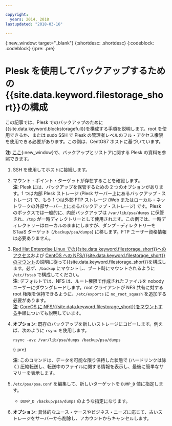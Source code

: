 ```yaml
---

copyright:
  years: 2014, 2018
lastupdated: "2018-03-16"

---
```

{:new_window: target="_blank"}
{:shortdesc: .shortdesc}
{:codeblock: .codeblock}
{:pre: .pre}
 
# Plesk を使用してバックアップするための{{site.data.keyword.filestorage_short}}の構成

この記事では、Plesk でのバックアップのために{{site.data.keyword.blockstoragefull}}を構成する手順を説明します。root を使用できるか、または sudo SSH で Plesk の管理者レベルのフル・アクセス権限を使用できる必要があります。この例は、CentOS7 ホストに基づいています。

**注**: [ここ](https://docs.plesk.com/en-US/12.5/administrator-guide/backing-up-and-restoration.59256/){:new_window}で、バックアップとリストアに関する Plesk の資料を参照できます。

1. SSH を使用してホストに接続します。

2. マウント・ポイント・ターゲットが存在することを確認します。<br />
   **注**: Plesk には、バックアップを保管するための 2 つのオプションがあります。1 つは内部 Plesk ストレージ (Plesk サーバー上にあるバックアップ・ストレージ) で、もう 1 つは外部 FTP ストレージ (Web またはローカル・ネットワークの外部サーバー上にあるバックアップ・ストレージ) です。Plesk のボックスでは一般的に、内部バックアップは `/var/lib/psa/dumps` に保管され、`/tmp` が一時ディレクトリーとして使用されます。この例では、一時ディレクトリーはローカルのままにしますが、ダンプ・ディレクトリーを STaaS ターゲット (`/backup/psa/dumps`) に移します。FTP ユーザー資格情報は必要ありません。
   
3. [Red Hat Enterprise Linux での{{site.data.keyword.filestorage_short}}へのアクセス](accessing-file-storage-linux.html)および [CentOS への NFS/{{site.data.keyword.filestorage_short}}のマウント](mounting-nsf-file-storage.html)の説明に従って{{site.data.keyword.filestorage_short}}を構成します。必ず、`/backup` にマウントし、ブート時にマウントされるように `/etc/fstab` で構成してください。<br />
   **注**: デフォルトでは、NFS は、ルート権限で作成されたファイルを nobody ユーザーにダウングレードします。root クライアントが NFS 共有に対する root 権限を保持できるように、`/etc/exports` に `no_root_squash` を追加する必要があります。<br />
   **注**: [CoreOS に NFS/{{site.data.keyword.filestorage_short}}をマウントする](mounting-storage-coreos.html)手順についても説明しています。<br />

4. **オプション**: 既存のバックアップを新しいストレージにコピーします。例えば、次のように `rsync` を使用します。
   ```
   rsync -avz /var/lib/psa/dumps /backup/psa/dumps
   ```
   {: pre}
    
    **注**: このコマンドは、データを可能な限り保持した状態で (ハードリンクは除く) 圧縮転送し、転送中のファイルに関する情報を表示し、最後に簡単なサマリーを表示します。
    
5. `/etc/psa/psa.conf` を編集して、新しいターゲットを `DUMP_D` 値に指定します。 
    -  `DUMP_D /backup/psa/dumps` のような指定になります。 

6. **オプション**: 具体的なユース・ケースやビジネス・ニーズに応じて、古いストレージをサーバーから削除し、アカウントからキャンセルします。


